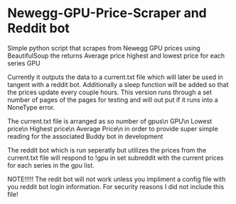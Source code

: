 # Newegg-GPU-Price-Scraper and Reddit bot
Simple python script that scrapes from Newegg GPU prices using BeautifulSoup the returns Average price highest and lowest price for each series GPU

Currently it outputs the data to a current.txt file which will later be used in tangent with a reddit bot. 
Additionally a sleep function will be added so that the prices update every couple hours. This version runs through a set number of pages of the pages for testing and will out put if it runs into a NoneType error. 

The current.txt file is arranged as so     number of gpus\n GPU\n Lowest price\n Highest price\n Average Price\n  in order to provide super simple reading for the associated Buddy bot in development


The reddit bot which is run seperatly but utilizes the prices from the current.txt file will respond to !gpu in set subreddit with the current prices for each series in the gpu list. 

NOTE!!!!! The redit bot will not work unless you impliment a config file with you reddit bot login information. For security reasons I did not include this file!
